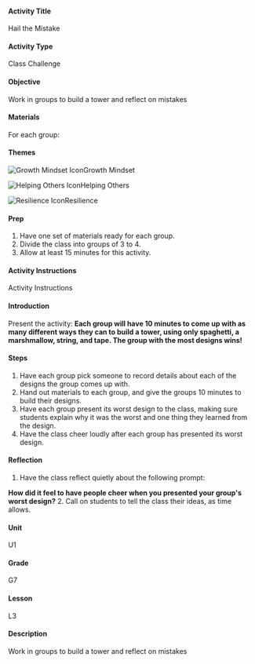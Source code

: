 #### Activity Title
Hail the Mistake
#### Activity Type
Class Challenge
#### Objective
Work in groups to build a tower and reflect on mistakes
#### Materials
For each group:
#### Themes
![Growth Mindset Icon](http://v5cmservice.secondstep.org/MS3TP_IMAGES/SKILLS/SKILLS_SMALL_IMAGES/growth-mindset-sm.png)Growth Mindset
 
![Helping Others Icon](http://v5cmservice.secondstep.org/MS3TP_IMAGES/SKILLS/SKILLS_SMALL_IMAGES/helping-others-sm.png)Helping Others
 
![Resilience Icon](http://v5cmservice.secondstep.org/MS3TP_IMAGES/SKILLS/SKILLS_SMALL_IMAGES/resilience-sm.png)Resilience
 

#### Prep
1. Have one set of materials ready for each group.
2. Divide the class into groups of 3 to 4.
3. Allow at least 15 minutes for this activity.

#### Activity Instructions
Activity Instructions
#### Introduction
Present the activity: **Each group will have 10 minutes to come up with as many different ways they can to build a tower, using only spaghetti, a marshmallow, string, and tape. The group with the most designs wins!**
#### Steps
1. Have each group pick someone to record details about each of the designs the group comes up with.
2. Hand out materials to each group, and give the groups 10 minutes to build their designs.
3. Have each group present its worst design to the class, making sure students explain why it was the worst and one thing they learned from the design.
4. Have the class cheer loudly after each group has presented its worst design.

#### Reflection
1. Have the class reflect quietly about the following prompt:

**How did it feel to have people cheer when you presented your group's worst design?**
2. Call on students to tell the class their ideas, as time allows.

#### Unit
U1
#### Grade
G7
#### Lesson
L3
#### Description
Work in groups to build a tower and reflect on mistakes
